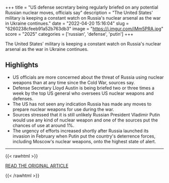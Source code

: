 +++
title = "US defense secretary being regularly briefed on any potential Russian nuclear moves, officials say"
description = "The United States' military is keeping a constant watch on Russia's nuclear arsenal as the war in Ukraine continues."
date = "2022-04-20 15:16:04"
slug = "6260238cfeeb91a52b763db3"
image = "https://i.imgur.com/iMm5PRA.jpg"
score = "2025"
categories = ['russian', 'defense', 'putin']
+++

The United States' military is keeping a constant watch on Russia's nuclear arsenal as the war in Ukraine continues.

## Highlights

- US officials are more concerned about the threat of Russia using nuclear weapons than at any time since the Cold War, sources say.
- Defense Secretary Lloyd Austin is being briefed two or three times a week by the top US general who oversees US nuclear weapons and defenses.
- The US has not seen any indication Russia has made any moves to prepare nuclear weapons for use during the war.
- Sources stressed that it is still unlikely Russian President Vladimir Putin would use any kind of nuclear weapon and one of the sources put the chances of use at around 1%.
- The urgency of efforts increased shortly after Russia launched its invasion in February when Putin put the country's deterrence forces, including Moscow's nuclear weapons, onto the highest state of alert.

---

{{< rawhtml >}}
  <p class="article-category">
    <a target="_blank" href="https://edition.cnn.com/europe/live-news/ukraine-russia-putin-news-04-20-22/h_690dbd243f102fe2df072b15ec736ae5">READ THE ORIGINAL ARTICLE</a>
  </p>
{{< /rawhtml >}}
